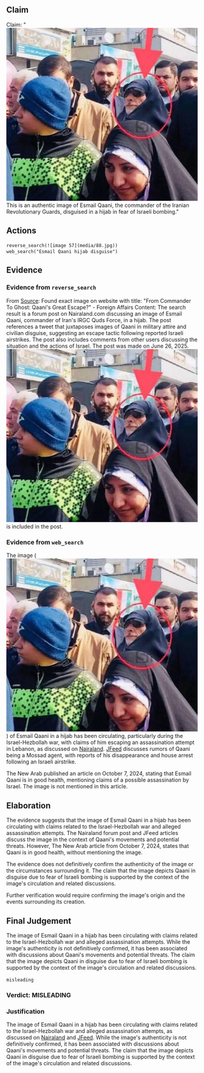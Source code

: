 ## Claim
Claim: "![image 57](media/88.jpg) This is an authentic image of Esmail Qaani, the commander of the Iranian Revolutionary Guards, disguised in a hijab in fear of Israeli bombing."

## Actions
```
reverse_search(![image 57](media/88.jpg))
web_search("Esmail Qaani hijab disguise")
```

## Evidence
### Evidence from `reverse_search`
From [Source](https://www.nairaland.com/8460455/commander-ghost-qaanis-great-escape): Found exact image on website with title: "From Commander To Ghost: Qaani's Great Escape?" - Foreign Affairs
Content: The search result is a forum post on Nairaland.com discussing an image of Esmail Qaani, commander of Iran's IRGC Quds Force, in a hijab. The post references a tweet that juxtaposes images of Qaani in military attire and civilian disguise, suggesting an escape tactic following reported Israeli airstrikes. The post also includes comments from other users discussing the situation and the actions of Israel. The post was made on June 26, 2025. ![image 57](media/88.jpg) is included in the post.


### Evidence from `web_search`
The image (![image 57](media/88.jpg)) of Esmail Qaani in a hijab has been circulating, particularly during the Israel-Hezbollah war, with claims of him escaping an assassination attempt in Lebanon, as discussed on [Nairaland](https://www.nairaland.com/8460455/commander-ghost-qaanis-great-escape/1). [JFeed](https://www.jfeed.com/news-israel/ismail-qaani-mossad-agent-rumors) discusses rumors of Qaani being a Mossad agent, with reports of his disappearance and house arrest following an Israeli airstrike.

The New Arab published an article on October 7, 2024, stating that Esmail Qaani is in good health, mentioning claims of a possible assassination by Israel. The image is not mentioned in this article.


## Elaboration
The evidence suggests that the image of Esmail Qaani in a hijab has been circulating with claims related to the Israel-Hezbollah war and alleged assassination attempts. The Nairaland forum post and JFeed articles discuss the image in the context of Qaani's movements and potential threats. However, The New Arab article from October 7, 2024, states that Qaani is in good health, without mentioning the image.

The evidence does not definitively confirm the authenticity of the image or the circumstances surrounding it. The claim that the image depicts Qaani in disguise due to fear of Israeli bombing is supported by the context of the image's circulation and related discussions.

Further verification would require confirming the image's origin and the events surrounding its creation.


## Final Judgement
The image of Esmail Qaani in a hijab has been circulating with claims related to the Israel-Hezbollah war and alleged assassination attempts. While the image's authenticity is not definitively confirmed, it has been associated with discussions about Qaani's movements and potential threats. The claim that the image depicts Qaani in disguise due to fear of Israeli bombing is supported by the context of the image's circulation and related discussions.

`misleading`

### Verdict: MISLEADING

### Justification
The image of Esmail Qaani in a hijab has been circulating with claims related to the Israel-Hezbollah war and alleged assassination attempts, as discussed on [Nairaland](https://www.nairaland.com/8460455/commander-ghost-qaanis-great-escape/1) and [JFeed](https://www.jfeed.com/news-israel/ismail-qaani-mossad-agent-rumors). While the image's authenticity is not definitively confirmed, it has been associated with discussions about Qaani's movements and potential threats. The claim that the image depicts Qaani in disguise due to fear of Israeli bombing is supported by the context of the image's circulation and related discussions.

